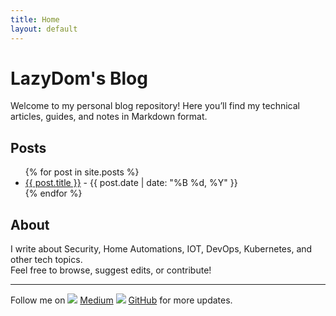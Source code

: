 ```yaml
---
title: Home
layout: default
---
```

# LazyDom's Blog

Welcome to my personal blog repository! Here you’ll find my technical articles, guides, and notes in Markdown format.

## Posts

<ul>
  {% for post in site.posts %}
    <li>
      <a href="{{ site.baseurl }}{{ post.url }}">{{ post.title }}</a> - {{ post.date | date: "%B %d, %Y" }}
    </li>
  {% endfor %}
</ul>

## About

I write about Security, Home Automations, IOT, DevOps, Kubernetes, and other tech topics.  
Feel free to browse, suggest edits, or contribute!

---

Follow me on
![](/blog/assets/images/medium-button.png)
[Medium](https://medium.com/@LazyDom)
![](/blog/assets/images/github-mark.png)
[GitHub](https://github.com/LazyDom)
for more updates.
